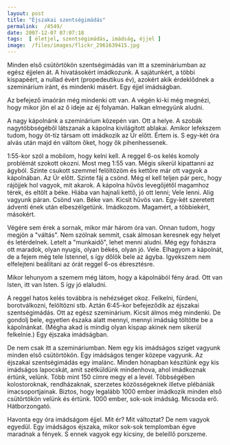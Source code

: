 ```yaml
---
layout: post
title: "Éjszakai szentségimádás"
permalink:  /4549/ 
date: 2007-12-07 07:07:18
tags:  [ életjel, szentségimádás, imádság, éjjel ] 
image:  /files/images/flickr_2961639415.jpg 
---
```

Minden első csütörtökön szentségimádás van itt a szemináriumban az egész éjjelen át. A hivatásokért imádkozunk. A sajátunkért, a többi kispapéért, a nullad évért (propedeutikus év), azokért akik érdeklődnek a szeminárium iránt, és mindenki másért. Egy éjjel imádságban.

<!--break--> Az befejező imaórán még mindenki ott van. A végén ki-ki még megnézi, hogy mikor jön el az ő ideje az éj folyamán. Halkan elmegyünk aludni.

A nagy kápolnánk a szeminárium közepén van. Ott a helye. A szobák nagytöbbségéből látszanak a kápolna kivilágított ablakai. Amikor lefekszem tudom, hogy öt-tíz társam ott imádkozik az Úr előtt. Értem is. S egy-két óra alvás után majd én váltom őket, hogy ők pihenhessenek.

1:55-kor szól a mobilom, hogy kelni kell. A reggel 6-os kelés komoly problémát szokott okozni. Most meg 1:55 van. Mégis sikerül kipattanni az ágyból. Szinte csukott szemmel felöltözöm és kettőre már ott vagyok a kápolnában. Az Úr előtt. Szinte fáj a csönd. Még el kell teljen pár perc, hogy rájöjjek hol vagyok, mit akarok. A kápolna hűvös levegőjétől magamhoz térek, és eltölt a béke. Hiába van hajnali kettő, jó ott lenni; Vele lenni. Alig vagyunk páran. Csönd van. Béke van. Kicsit hűvös van. Egy-két szeretett ádventi ének után elbeszélgetünk. Imádkozom. Magamért, a többiekért, másokért.

Végére sem érek a sornak, mikor már három óra van. Onnan tudom, hogy megjön a "váltás". Nem szólnak semmit, csak álmosan keresnek egy helyet és letérdelnek. Letelt a "munkaidő", lehet menni aludni. Még egy fohászra ott maradok, olyan nyugis, olyan békés, olyan jó. Vele.&nbsp;Elhagyom a kápolnát, de a fejem még tele Istennel, s így dőlök bele az ágyba. Igyekszem nem elfelejteni beállítani az órát reggel 6-os ébresztésre.

Mikor lehunyom a szemem még látom, hogy a kápolnából fény árad. Ott van Isten, itt van Isten. S így jó elaludni.

A reggel hatos kelés továbbra is nehézséget okoz. Felkelni, fürdeni, borotválkozni, felöltözni stb. Aztán 6:45-kor befejeződik az éjszakai szentségimádás. Ott az egész szeminárium. Kicsit álmos még mindenki. De gondolj bele, egyetlen északa alatt mennyi, mennyi imádság töltötte be a kápolnánkat. (Mégha akad is mindig olyan kispap akinek nem sikerül felkelnie.) Egy éjszaka imádságban.

De nem csak itt a szemináriumban. Nem egy kis imádságos sziget vagyunk minden első csütörtökön. Egy imádságos tenger közepe vagyunk. Az éjszakai szentségimádás egy imalánc. Minden hónapban készítünk egy kis imádságos lapocskát, amit szétküldünk mindenhova, ahol imádkoznak értünk, velünk. Több mint 150 címre megy el a levél. Többségében kolostoroknak, rendházaknak, szerzetes közösségeknek illetve plébániák imacsoportjainak. Biztos, hogy legalább 1000 ember imádkozik minden első csütörtökön velünk és értünk. 1000 ember, sok-sok imádság. Micsoda erő. Hátborzongató.

Havonta egy óra imádságom éjjel. Mit ér? Mit változtat? De nem vagyok egyedül. Egy imádságos éjszaka, mikor sok-sok templomban égve maradnak a fények. S ennek vagyok egy kicsiny, de beleillő porszeme.

